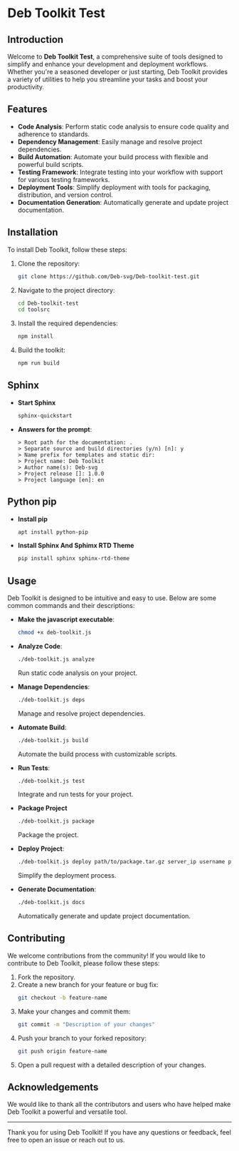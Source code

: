 # Deb Toolkit Test

## Introduction

Welcome to **Deb Toolkit Test**, a comprehensive suite of tools designed to simplify and enhance your development and deployment workflows. Whether you're a seasoned developer or just starting, Deb Toolkit provides a variety of utilities to help you streamline your tasks and boost your productivity.

## Features

- **Code Analysis**: Perform static code analysis to ensure code quality and adherence to standards.
- **Dependency Management**: Easily manage and resolve project dependencies.
- **Build Automation**: Automate your build process with flexible and powerful build scripts.
- **Testing Framework**: Integrate testing into your workflow with support for various testing frameworks.
- **Deployment Tools**: Simplify deployment with tools for packaging, distribution, and version control.
- **Documentation Generation**: Automatically generate and update project documentation.

## Installation

To install Deb Toolkit, follow these steps:

1. Clone the repository:
    ```bash
    git clone https://github.com/Deb-svg/Deb-toolkit-test.git
    ```
2. Navigate to the project directory:
    ```bash
    cd Deb-toolkit-test
    cd toolsrc
    ```
3. Install the required dependencies:
    ```bash
    npm install
    ```
4. Build the toolkit:
    ```bash
    npm run build
    ```

## Sphinx
- **Start Sphinx**
  ```bash
  sphinx-quickstart
  ```

- **Answers for the prompt**:
  ```shell
  > Root path for the documentation: .
  > Separate source and build directories (y/n) [n]: y
  > Name prefix for templates and static dir: 
  > Project name: Deb Toolkit
  > Author name(s): Deb-svg
  > Project release []: 1.0.0
  > Project language [en]: en
  ```

## Python pip

- **Install pip**
  ```bash
  apt install python-pip
  ```

- **Install Sphinx And Sphimx RTD Theme**
  ```bash
  pip install sphinx sphinx-rtd-theme
  ```

## Usage

Deb Toolkit is designed to be intuitive and easy to use. Below are some common commands and their descriptions:

- **Make the javascript executable**:
    ```bash
    chmod +x deb-toolkit.js

- **Analyze Code**:
    ```bash
    ./deb-toolkit.js analyze
    ```
    Run static code analysis on your project.

- **Manage Dependencies**:
    ```bash
    ./deb-toolkit.js deps
    ```
    Manage and resolve project dependencies.

- **Automate Build**:
    ```bash
    ./deb-toolkit.js build
    ```
    Automate the build process with customizable scripts.

- **Run Tests**:
    ```bash
    ./deb-toolkit.js test
    ```
    Integrate and run tests for your project.

- **Package Project**
  ```bash
  ./deb-toolkit.js package
  ```

  Package the project.

- **Deploy Project**:
    ```bash
    ./deb-toolkit.js deploy path/to/package.tar.gz server_ip username password
    ```
    Simplify the deployment process.

- **Generate Documentation**:
    ```bash
    ./deb-toolkit.js docs
    ```
    Automatically generate and update project documentation.

## Contributing

We welcome contributions from the community! If you would like to contribute to Deb Toolkit, please follow these steps:

1. Fork the repository.
2. Create a new branch for your feature or bug fix:
    ```bash
    git checkout -b feature-name
    ```
3. Make your changes and commit them:
    ```bash
    git commit -m "Description of your changes"
    ```
4. Push your branch to your forked repository:
    ```bash
    git push origin feature-name
    ```
5. Open a pull request with a detailed description of your changes.

## Acknowledgements

We would like to thank all the contributors and users who have helped make Deb Toolkit a powerful and versatile tool.

---

Thank you for using Deb Toolkit! If you have any questions or feedback, feel free to open an issue or reach out to us.


